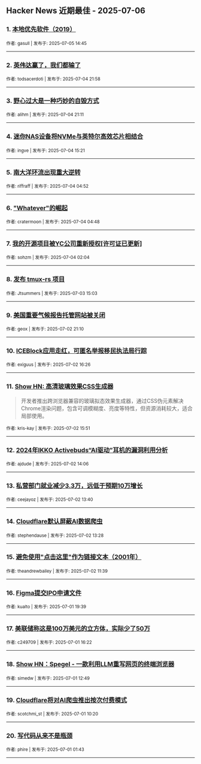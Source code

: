 ## Hacker News 近期最佳 - 2025-07-06


### 1. [本地优先软件（2019）](https://news.ycombinator.com/item?id=44473135)

<sub>作者: gasull | 发布于: 2025-07-05 14:45</sub>

---

### 2. [英伟达赢了，我们都输了](https://news.ycombinator.com/item?id=44468175)

<sub>作者: todsacerdoti | 发布于: 2025-07-04 21:58</sub>

---

### 3. [野心过大是一种巧妙的自毁方式](https://news.ycombinator.com/item?id=44467912)

<sub>作者: alihm | 发布于: 2025-07-04 21:11</sub>

---

### 4. [迷你NAS设备将NVMe与英特尔高效芯片相结合](https://news.ycombinator.com/item?id=44465319)

<sub>作者: ingve | 发布于: 2025-07-04 15:21</sub>

---

### 5. [南大洋环流出现重大逆转](https://news.ycombinator.com/item?id=44461222)

<sub>作者: riffraff | 发布于: 2025-07-04 04:52</sub>

---

### 6. ["Whatever"的崛起](https://news.ycombinator.com/item?id=44461208)

<sub>作者: cratermoon | 发布于: 2025-07-04 04:48</sub>

---

### 7. [我的开源项目被YC公司重新授权[许可证已更新]](https://news.ycombinator.com/item?id=44460552)

<sub>作者: sohzm | 发布于: 2025-07-04 02:04</sub>

---

### 8. [发布 tmux-rs 项目](https://news.ycombinator.com/item?id=44455787)

<sub>作者: Jtsummers | 发布于: 2025-07-03 15:03</sub>

---

### 9. [美国重要气候报告托管网站被关闭](https://news.ycombinator.com/item?id=44448868)

<sub>作者: geox | 发布于: 2025-07-02 21:10</sub>

---

### 10. [ICEBlock应用走红，可匿名举报移民执法局行踪](https://news.ycombinator.com/item?id=44445646)

<sub>作者: exiguus | 发布于: 2025-07-02 16:26</sub>

---

### 11. [Show HN: 高清玻璃效果CSS生成器](https://news.ycombinator.com/item?id=44445238)
> 开发者推出跨浏览器兼容的玻璃拟态效果生成器，通过CSS伪元素解决Chrome渲染问题，包含可调模糊度、亮度等特性，但资源消耗较大，适合局部使用。

<sub>作者: kris-kay | 发布于: 2025-07-02 15:51</sub>

---

### 12. [2024年IKKO Activebuds“AI驱动”耳机的漏洞利用分析](https://news.ycombinator.com/item?id=44443919)

<sub>作者: ajdude | 发布于: 2025-07-02 14:06</sub>

---

### 13. [私营部门就业减少3.3万，远低于预期10万增长](https://news.ycombinator.com/item?id=44443622)

<sub>作者: ceejayoz | 发布于: 2025-07-02 13:40</sub>

---

### 14. [Cloudflare默认屏蔽AI数据爬虫](https://news.ycombinator.com/item?id=44443480)

<sub>作者: stephendause | 发布于: 2025-07-02 13:28</sub>

---

### 15. [避免使用"点击这里"作为链接文本（2001年）](https://news.ycombinator.com/item?id=44442473)

<sub>作者: theandrewbailey | 发布于: 2025-07-02 11:39</sub>

---

### 16. [Figma提交IPO申请文件](https://news.ycombinator.com/item?id=44437316)

<sub>作者: kualto | 发布于: 2025-07-01 19:39</sub>

---

### 17. [美联储称这是100万美元的立方体，实际少了50万](https://news.ycombinator.com/item?id=44435484)

<sub>作者: c249709 | 发布于: 2025-07-01 16:22</sub>

---

### 18. [Show HN：Spegel - 一款利用LLM重写网页的终端浏览器](https://news.ycombinator.com/item?id=44433409)

<sub>作者: simedw | 发布于: 2025-07-01 12:49</sub>

---

### 19. [Cloudflare将对AI爬虫推出按次付费模式](https://news.ycombinator.com/item?id=44432385)

<sub>作者: scotchmi_st | 发布于: 2025-07-01 10:20</sub>

---

### 20. [写代码从来不是瓶颈](https://news.ycombinator.com/item?id=44429789)

<sub>作者: phire | 发布于: 2025-07-01 01:43</sub>

---
